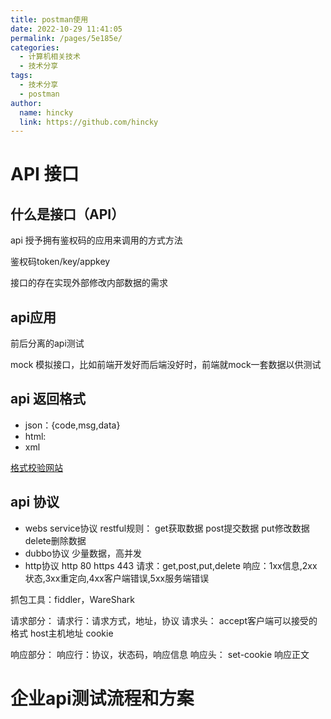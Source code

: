 ```yaml
---
title: postman使用
date: 2022-10-29 11:41:05
permalink: /pages/5e185e/
categories: 
  - 计算机相关技术
  - 技术分享
tags: 
  - 技术分享
  - postman
author: 
  name: hincky
  link: https://github.com/hincky
---
```

# API 接口
## 什么是接口（API）
api 授予拥有鉴权码的应用来调用的方式方法

鉴权码token/key/appkey

接口的存在实现外部修改内部数据的需求

## api应用
前后分离的api测试

mock 模拟接口，比如前端开发好而后端没好时，前端就mock一套数据以供测试

## api 返回格式
- json：{code,msg,data}
- html:
- xml

[格式校验网站](https://bejson.com)

## api 协议
- webs service协议
restful规则：
get获取数据 post提交数据 put修改数据 delete删除数据
- dubbo协议
少量数据，高并发
- http协议
http 80
https 443
请求：get,post,put,delete
响应：1xx信息,2xx状态,3xx重定向,4xx客户端错误,5xx服务端错误

抓包工具：fiddler，WareShark

请求部分：
请求行：请求方式，地址，协议
请求头：
accept客户端可以接受的格式
host主机地址
cookie


响应部分：
响应行：协议，状态码，响应信息
响应头：
set-cookie
响应正文


# 企业api测试流程和方案


















